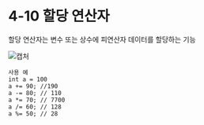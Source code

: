 # 4-10 할당 연산자
할당 연산자는 변수 또는 상수에 피연산자 데이터를 할당하는 기능  

![캡처](https://github.com/madwil730/C-Project/assets/65881884/3cec7309-9eac-45b3-855d-bae3e1df1690)  

```
사용 예
int a = 100
a += 90; //190
a -= 80; // 110
a *= 70; // 7700
a /= 60; // 128
a %= 50; // 28
```

